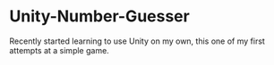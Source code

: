 # Unity-Number-Guesser
Recently started learning to use Unity on my own, this one of my first attempts at a simple game. 

